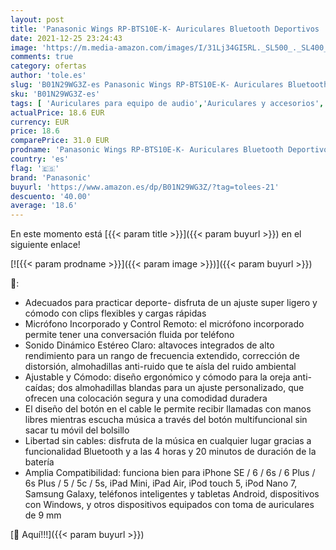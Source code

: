 ```yaml
---
layout: post
title: 'Panasonic Wings RP-BTS10E-K- Auriculares Bluetooth Deportivos  Impermeables  Uso cómodo y ultraligero  Batería duradera  Cancelación de Ruido  Carga rápida  Deporte para Iphone y Android   Color Negro'
date: 2021-12-25 23:24:43
image: 'https://m.media-amazon.com/images/I/31Lj34GI5RL._SL500_._SL400_.jpg'
comments: true
category: ofertas
author: 'tole.es'
slug: 'B01N29WG3Z-es Panasonic Wings RP-BTS10E-K- Auriculares Bluetooth...'
sku: 'B01N29WG3Z-es'
tags: [ 'Auriculares para equipo de audio','Auriculares y accesorios','Electrónica','android','panasonic', ]
actualPrice: 18.6 EUR
currency: EUR
price: 18.6
comparePrice: 31.0 EUR
prodname: 'Panasonic Wings RP-BTS10E-K- Auriculares Bluetooth Deportivos  Impermeables  Uso cómodo y ultraligero  Batería duradera  Cancelación de Ruido  Carga rápida  Deporte para Iphone y Android   Color Negro'
country: 'es'
flag: '🇪🇸'
brand: 'Panasonic'
buyurl: 'https://www.amazon.es/dp/B01N29WG3Z/?tag=tolees-21'
descuento: '40.00'
average: '18.6'
---
```


En este momento está [{{< param title >}}]({{< param buyurl >}}) en el siguiente enlace!

[![{{< param prodname >}}]({{< param image >}})]({{< param buyurl >}})

🔎:

- Adecuados para practicar deporte- disfruta de un ajuste super ligero y cómodo con clips flexibles y cargas rápidas
- Micrófono Incorporado y Control Remoto: el micrófono incorporado permite tener una conversación fluida por teléfono
- Sonido Dinámico Estéreo Claro: altavoces integrados de alto rendimiento para un rango de frecuencia extendido, corrección de distorsión, almohadillas anti-ruido que te aísla del ruido ambiental
- Ajustable y Cómodo: diseño ergonómico y cómodo para la oreja anti-caídas; dos almohadillas blandas para un ajuste personalizado, que ofrecen una colocación segura y una comodidad duradera
- El diseño del botón en el cable le permite recibir llamadas con manos libres mientras escucha música a través del botón multifuncional sin sacar tu móvil del bolsillo
- Libertad sin cables: disfruta de la música en cualquier lugar gracias a funcionalidad Bluetooth y a las 4 horas y 20 minutos de duración de la batería
- Amplia Compatibilidad: funciona bien para iPhone SE / 6 / 6s / 6 Plus / 6s Plus / 5 / 5c / 5s, iPad Mini, iPad Air, iPod touch 5, iPod Nano 7, Samsung Galaxy, teléfonos inteligentes y tabletas Android, dispositivos con Windows, y otros dispositivos equipados con toma de auriculares de 9 mm

[🛒 Aquí!!!]({{< param buyurl >}})
